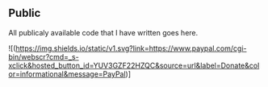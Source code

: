 ## Public
All publicaly available code that I have written goes here.

![(https://img.shields.io/static/v1.svg?link=https://www.paypal.com/cgi-bin/webscr?cmd=_s-xclick&hosted_button_id=YUV3GZF22HZQC&source=url&label=Donate&color=informational&message=PayPal)]
